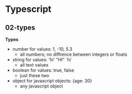 # Typescript 
## 02-types 
**Types**
- number for values: 1, -10, 5.3
  - all numbers; no diffrence between integers or floats
- string for values: 'hi' "HI" \`hi\`
  - all text values
- boolean for values: true, false
  - just these two
- object for javascript objects: {age: 30}
  - any javascript object    